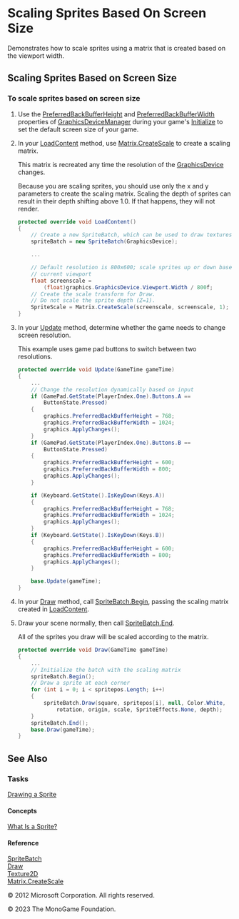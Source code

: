 # Scaling Sprites Based On Screen Size

Demonstrates how to scale sprites using a matrix that is created based on the viewport width.

## Scaling Sprites Based on Screen Size

### To scale sprites based on screen size

1. Use the [PreferredBackBufferHeight](xref:Microsoft.Xna.Framework.GraphicsDeviceManager.PreferredBackBufferHeight) and [PreferredBackBufferWidth](xref:Microsoft.Xna.Framework.GraphicsDeviceManager.PreferredBackBufferWidth) properties of [GraphicsDeviceManager](xref:Microsoft.Xna.Framework.GraphicsDeviceManager) during your game's [Initialize](xref:Microsoft.Xna.Framework.Game.Initialize) to set the default screen size of your game.

2. In your [LoadContent](xref:MXF.Game.LoadContent) method, use [Matrix.CreateScale](xref:Microsoft.Xna.Framework.Matrix.CreateScale) to create a scaling matrix.

   This matrix is recreated any time the resolution of the [GraphicsDevice](xref:Microsoft.Xna.Framework.Graphics.GraphicsDevice) changes.

   Because you are scaling sprites, you should use only the x and y parameters to create the scaling matrix. Scaling the depth of sprites can result in their depth shifting above 1.0. If that happens, they will not render.

    ```csharp
    protected override void LoadContent()
    {
        // Create a new SpriteBatch, which can be used to draw textures.
        spriteBatch = new SpriteBatch(GraphicsDevice);
    
        ...
    
        // Default resolution is 800x600; scale sprites up or down based on
        // current viewport
        float screenscale =
            (float)graphics.GraphicsDevice.Viewport.Width / 800f;
        // Create the scale transform for Draw. 
        // Do not scale the sprite depth (Z=1).
        SpriteScale = Matrix.CreateScale(screenscale, screenscale, 1);
    }
    ```

3. In your [Update](xref:Microsoft.Xna.Framework.Game.Update) method, determine whether the game needs to change screen resolution.

   This example uses game pad buttons to switch between two resolutions.

    ```csharp
    protected override void Update(GameTime gameTime)
    {
        ...
        // Change the resolution dynamically based on input
        if (GamePad.GetState(PlayerIndex.One).Buttons.A ==
            ButtonState.Pressed)
        {
            graphics.PreferredBackBufferHeight = 768;
            graphics.PreferredBackBufferWidth = 1024;
            graphics.ApplyChanges();
        }
        if (GamePad.GetState(PlayerIndex.One).Buttons.B ==
            ButtonState.Pressed)
        {
            graphics.PreferredBackBufferHeight = 600;
            graphics.PreferredBackBufferWidth = 800;
            graphics.ApplyChanges();
        }
    
        if (Keyboard.GetState().IsKeyDown(Keys.A))
        {
            graphics.PreferredBackBufferHeight = 768;
            graphics.PreferredBackBufferWidth = 1024;
            graphics.ApplyChanges();
        }
        if (Keyboard.GetState().IsKeyDown(Keys.B))
        {
            graphics.PreferredBackBufferHeight = 600;
            graphics.PreferredBackBufferWidth = 800;
            graphics.ApplyChanges();
        }
    
        base.Update(gameTime);
    }
    ```

4. In your [Draw](xref:Microsoft.Xna.Framework.Game.Draw) method, call [SpriteBatch.Begin](xref:Microsoft.Xna.Framework.Graphics.SpriteBatch.Begin), passing the scaling matrix created in [LoadContent](xref:Microsoft.Xna.Framework.Game.LoadContent).

5. Draw your scene normally, then call [SpriteBatch.End](xref:Microsoft.Xna.Framework.Graphics.SpriteBatch.End).

    All of the sprites you draw will be scaled according to the matrix.

    ```csharp
    protected override void Draw(GameTime gameTime)
    {
        ...
        // Initialize the batch with the scaling matrix
        spriteBatch.Begin();
        // Draw a sprite at each corner
        for (int i = 0; i < spritepos.Length; i++)
        {
            spriteBatch.Draw(square, spritepos[i], null, Color.White,
                rotation, origin, scale, SpriteEffects.None, depth);
        }
        spriteBatch.End();
        base.Draw(gameTime);
    }
    ```

## See Also

### Tasks

[Drawing a Sprite](HowTo_Draw_A_Sprite.md)  

#### Concepts

[What Is a Sprite?](Sprite_Overview.md)  

#### Reference

[SpriteBatch](xref:Microsoft.Xna.Framework.Graphics.SpriteBatch)  
[Draw](xref:Microsoft.Xna.Framework.Graphics.SpriteBatch.Draw)  
[Texture2D](xref:Microsoft.Xna.Framework.Graphics.Texture2D)  
[Matrix.CreateScale](xref:Microsoft.Xna.Framework.Matrix.CreateScale)  

© 2012 Microsoft Corporation. All rights reserved.  

© 2023 The MonoGame Foundation.
